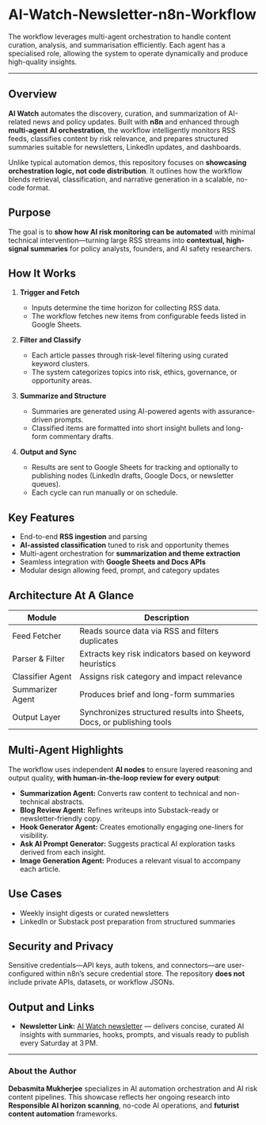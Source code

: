 # AI-Watch-Newsletter-n8n-Workflow
The workflow leverages multi-agent orchestration to handle content curation, analysis, and summarisation efficiently. Each agent has a specialised role, allowing the system to operate dynamically and produce high-quality insights.

***

## Overview

**AI Watch** automates the discovery, curation, and summarization of AI-related news and policy updates. Built with **n8n** and enhanced through **multi-agent AI orchestration**, the workflow intelligently monitors RSS feeds, classifies content by risk relevance, and prepares structured summaries suitable for newsletters, LinkedIn updates, and dashboards.

Unlike typical automation demos, this repository focuses on **showcasing orchestration logic, not code distribution**. It outlines how the workflow blends retrieval, classification, and narrative generation in a scalable, no-code format.

## Purpose

The goal is to **show how AI risk monitoring can be automated** with minimal technical intervention—turning large RSS streams into **contextual, high-signal summaries** for policy analysts, founders, and AI safety researchers.

## How It Works

1. **Trigger and Fetch**  
   - Inputs determine the time horizon for collecting RSS data.  
   - The workflow fetches new items from configurable feeds listed in Google Sheets.

2. **Filter and Classify**  
   - Each article passes through risk-level filtering using curated keyword clusters.  
   - The system categorizes topics into risk, ethics, governance, or opportunity areas.

3. **Summarize and Structure**  
   - Summaries are generated using AI-powered agents with assurance-driven prompts.  
   - Classified items are formatted into short insight bullets and long-form commentary drafts.

4. **Output and Sync**  
   - Results are sent to Google Sheets for tracking and optionally to publishing nodes (LinkedIn drafts, Google Docs, or newsletter queues).  
   - Each cycle can run manually or on schedule.

## Key Features

- End-to-end **RSS ingestion** and parsing  
- **AI-assisted classification** tuned to risk and opportunity themes  
- Multi-agent orchestration for **summarization and theme extraction**  
- Seamless integration with **Google Sheets and Docs APIs**  
- Modular design allowing feed, prompt, and category updates

## Architecture At A Glance

| Module | Description |
|--------|--------------|
| Feed Fetcher | Reads source data via RSS and filters duplicates |
| Parser & Filter | Extracts key risk indicators based on keyword heuristics |
| Classifier Agent | Assigns risk category and impact relevance |
| Summarizer Agent | Produces brief and long-form summaries |
| Output Layer | Synchronizes structured results into Sheets, Docs, or publishing tools |

## Multi-Agent Highlights

The workflow uses independent **AI nodes** to ensure layered reasoning and output quality, **with human-in-the-loop review for every output**:

- **Summarization Agent:** Converts raw content to technical and non-technical abstracts.  
- **Blog Review Agent:** Refines writeups into Substack-ready or newsletter-friendly copy.  
- **Hook Generator Agent:** Creates emotionally engaging one-liners for visibility.  
- **Ask AI Prompt Generator:** Suggests practical AI exploration tasks derived from each insight.
- **Image Generation Agent:** Produces a relevant visual to accompany each article.

## Use Cases

- Weekly insight digests or curated newsletters  
- LinkedIn or Substack post preparation from structured summaries

## Security and Privacy

Sensitive credentials—API keys, auth tokens, and connectors—are user-configured within n8n’s secure credential store. The repository **does not** include private APIs, datasets, or workflow JSONs.

## Output and Links

- **Newsletter Link:** [AI Watch newsletter](https://watchera.substack.com/) — delivers concise, curated AI insights with summaries, hooks, prompts, and visuals ready to publish every Saturday at 3 PM.

***

### About the Author

**Debasmita Mukherjee** specializes in AI automation orchestration and AI risk content pipelines.
This showcase reflects her ongoing research into **Responsible AI horizon scanning**, no-code AI operations, and **futurist content automation** frameworks.

